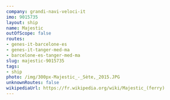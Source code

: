 ```yaml
---
company: grandi-navi-veloci-it
imo: 9015735
layout: ship
name: Majestic
outOfScope: false
routes:
- genes-it-barcelone-es
- genes-it-tanger-med-ma
- barcelone-es-tanger-med-ma
slug: majestic-9015735
tags:
- ship
photo: /img/300px-Majestic_-_Sète,_2015.JPG
unknownRoutes: false
wikipediaUrl: https://fr.wikipedia.org/wiki/Majestic_(ferry)
---
```

